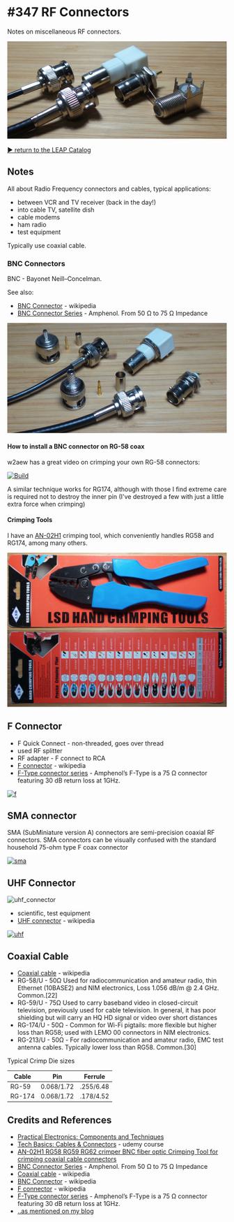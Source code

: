 # #347 RF Connectors

Notes on miscellaneous RF connectors.

![Build](./assets/RF_build.jpg?raw=true)

[:arrow_forward: return to the LEAP Catalog](https://leap.tardate.com)

## Notes

All about Radio Frequency connectors and cables, typical applications:

* between VCR and TV receiver (back in the day!)
* into cable TV, satellite dish
* cable modems
* ham radio
* test equipment

Typically use coaxial cable.

### BNC Connectors

BNC - Bayonet Neill–Concelman.

See also:

* [BNC Connector](https://en.wikipedia.org/wiki/BNC_connector) - wikipedia
* [BNC Connector Series](https://www.amphenolrf.com/connectors/bnc.html) - Amphenol. From 50 Ω to 75 Ω Impedance

![bnc_connector](./assets/bnc_connector.jpg?raw=true)

#### How to install a BNC connector on RG-58 coax

w2aew has a great video on crimping your own RG-58 connectors:

[![Build](http://img.youtube.com/vi/ktQVwfo-s9w/0.jpg)](http://www.youtube.com/watch?v=ktQVwfo-s9w)

A similar technique works for RG174, although with those I find extreme care is required not to destroy
the inner pin (I've destroyed a few with just a little extra force when crimping)

#### Crimping Tools

I have an [AN-02H1](https://www.aliexpress.com/item/AN-02H1-RG58-RG59-RG62-crimper-BNC-fiber-optic-Crimping-Tool-for-crimping-coaxial-cable-connectors/1537820281.html)
crimping tool, which conveniently handles RG58 and RG174, among many others.

![crimp_tool](./assets/crimp_tool.jpg?raw=true)


## F Connector

* F Quick Connect - non-threaded, goes over thread
* used RF splitter
* RF adapter - F connect to RCA
* [F connector](https://en.wikipedia.org/wiki/F_connector) - wikipedia
* [F-Type connector series](https://www.amphenolrf.com/connectors/f-type.html) - Amphenol’s F-Type is a 75 Ω connector featuring 30 dB return loss at 1GHz.


[![f](https://upload.wikimedia.org/wikipedia/commons/thumb/5/5b/F_Connector_Side.jpg/500px-F_Connector_Side.jpg)](https://en.wikipedia.org/wiki/F_connector#/media/File:F_Connector_Side.jpg)

## SMA connector

SMA (SubMiniature version A) connectors are semi-precision coaxial RF connectors.
SMA connectors can be visually confused with the standard household 75-ohm type F coax connector

[![sma](https://upload.wikimedia.org/wikipedia/commons/d/d5/Male_50_ohm_SMA_connector.jpg)](https://en.wikipedia.org/wiki/SMA_connector#/media/File:Male_50_ohm_SMA_connector.jpg)

## UHF Connector

![uhf_connector](./assets/uhf_connector.png?raw=true)

* scientific, test equipment
* [UHF connector](https://en.wikipedia.org/wiki/UHF_connector) - wikipedia

[![uhf](https://upload.wikimedia.org/wikipedia/commons/2/26/UHF-Connector.png)](https://en.wikipedia.org/wiki/UHF_connector#/media/File:UHF-Connector.png)

## Coaxial Cable

* [Coaxial cable](https://en.wikipedia.org/wiki/Coaxial_cable) - wikipedia
* RG-58/U - 50Ω Used for radiocommunication and amateur radio, thin Ethernet (10BASE2) and NIM electronics, Loss 1.056 dB/m @ 2.4 GHz. Common.[22]
* RG-59/U - 75Ω Used to carry baseband video in closed-circuit television, previously used for cable television. In general, it has poor shielding but will carry an HQ HD signal or video over short distances
* RG-174/U - 50Ω - Common for Wi-Fi pigtails: more flexible but higher loss than RG58; used with LEMO 00 connectors in NIM electronics.
* RG-213/U - 50Ω - For radiocommunication and amateur radio, EMC test antenna cables. Typically lower loss than RG58. Common.[30]


Typical Crimp Die sizes

| Cable  | Pin        | Ferrule      |
|--------|------------|--------------|
| RG-59  | 0.068/1.72 | .255/6.48    |
| RG-174 | 0.068/1.72 | .178/4.52    |


## Credits and References
* [Practical Electronics: Components and Techniques](https://www.goodreads.com/book/show/21483234-practical-electronics)
* [Tech Basics: Cables & Connectors](https://www.udemy.com/tech101-cables-and-connectors/) - udemy course
* [AN-02H1 RG58 RG59 RG62 crimper BNC fiber optic Crimping Tool for crimping coaxial cable connectors](https://www.aliexpress.com/item/AN-02H1-RG58-RG59-RG62-crimper-BNC-fiber-optic-Crimping-Tool-for-crimping-coaxial-cable-connectors/1537820281.html)
* [BNC Connector Series](https://www.amphenolrf.com/connectors/bnc.html) - Amphenol. From 50 Ω to 75 Ω Impedance
* [Coaxial cable](https://en.wikipedia.org/wiki/Coaxial_cable) - wikipedia
* [BNC Connector](https://en.wikipedia.org/wiki/BNC_connector) - wikipedia
* [F connector](https://en.wikipedia.org/wiki/F_connector) - wikipedia
* [F-Type connector series](https://www.amphenolrf.com/connectors/f-type.html) - Amphenol’s F-Type is a 75 Ω connector featuring 30 dB return loss at 1GHz.
* [..as mentioned on my blog](https://blog.tardate.com/2017/10/leap347-rf-connectors.html)
